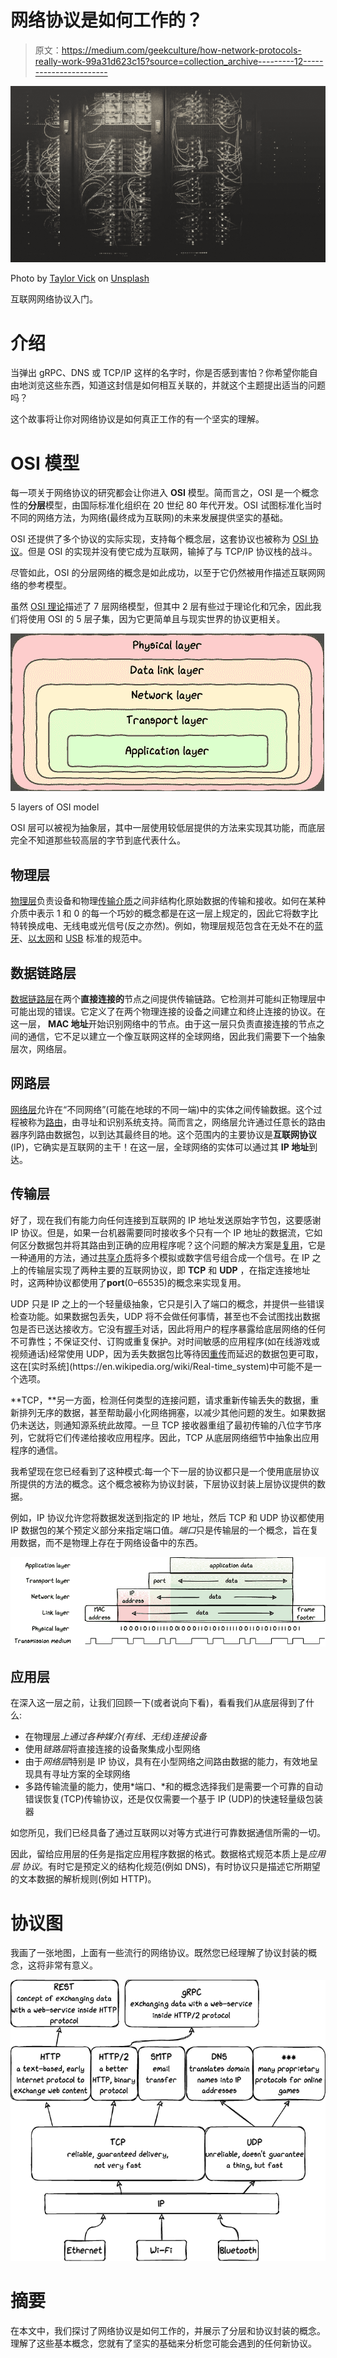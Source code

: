 # 网络协议是如何工作的？

> 原文：<https://medium.com/geekculture/how-network-protocols-really-work-99a31d623c15?source=collection_archive---------12----------------------->

![](img/2053f0e58efc697911beccbae7976acd.png)

Photo by [Taylor Vick](https://unsplash.com/photos/M5tzZtFCOfs) on [Unsplash](https://unsplash.com/)

互联网网络协议入门。

# 介绍

当弹出 gRPC、DNS 或 TCP/IP 这样的名字时，你是否感到害怕？你希望你能自由地浏览这些东西，知道这封信是如何相互关联的，并就这个主题提出适当的问题吗？

这个故事将让你对网络协议是如何真正工作的有一个坚实的理解。

# OSI 模型

每一项关于网络协议的研究都会让你进入 **OSI** 模型。简而言之，OSI 是一个概念性的**分层**模型，由国际标准化组织在 20 世纪 80 年代开发。OSI 试图标准化当时不同的网络方法，为网络(最终成为互联网)的未来发展提供坚实的基础。

OSI 还提供了多个协议的实际实现，支持每个概念层，这套协议也被称为 [OSI 协议](https://en.wikipedia.org/wiki/OSI_protocols)。但是 OSI 的实现并没有使它成为互联网，输掉了与 TCP/IP 协议栈的战斗。

尽管如此，OSI 的分层网络的概念是如此成功，以至于它仍然被用作描述互联网网络的参考模型。

虽然 [OSI 理论](https://en.wikipedia.org/wiki/OSI_model)描述了 7 层网络模型，但其中 2 层有些过于理论化和冗余，因此我们将使用 OSI 的 5 层子集，因为它更简单且与现实世界的协议更相关。

![](img/2e6c1e2c6e0edab27027889e1ab9123e.png)

5 layers of OSI model

OSI 层可以被视为抽象层，其中一层使用较低层提供的方法来实现其功能，而底层完全不知道那些较高层的字节到底代表什么。

## 物理层

[物理层](https://en.wikipedia.org/wiki/Physical_layer)负责设备和物理[传输介质](https://en.wikipedia.org/wiki/Transmission_medium)之间非结构化原始数据的传输和接收。如何在某种介质中表示 1 和 0 的每一个巧妙的概念都是在这一层上规定的，因此它将数字比特转换成电、无线电或光信号(反之亦然)。例如，物理层规范包含在无处不在的[蓝牙](https://en.wikipedia.org/wiki/Bluetooth)、[以太网](https://en.wikipedia.org/wiki/Ethernet_physical_layer)和 [USB](https://en.wikipedia.org/wiki/USB) 标准的规范中。

## 数据链路层

[数据链路层](https://en.wikipedia.org/wiki/Data_link_layer)在两个**直接连接的**节点之间提供传输链路。它检测并可能纠正物理层中可能出现的错误。它定义了在两个物理连接的设备之间建立和终止连接的协议。在这一层， **MAC 地址**开始识别网络中的节点。由于这一层只负责直接连接的节点之间的通信，它不足以建立一个像互联网这样的全球网络，因此我们需要下一个抽象层次，网络层。

## 网路层

[网络层](https://en.wikipedia.org/wiki/Network_layer)允许在“不同网络”(可能在地球的不同一端)中的实体之间传输数据。这个过程被称为[路由](https://en.wikipedia.org/wiki/Routing)，由寻址和识别系统支持。简而言之，网络层允许通过任意长的路由器序列路由数据包，以到达其最终目的地。这个范围内的主要协议是**互联网协议** (IP)，它确实是互联网的主干！在这一层，全球网络的实体可以通过其 **IP 地址**到达。

## 传输层

好了，现在我们有能力向任何连接到互联网的 IP 地址发送原始字节包，这要感谢 IP 协议。但是，如果一台机器需要同时接收多个只有一个 IP 地址的数据流，它如何区分数据包并将其路由到正确的应用程序呢？这个问题的解决方案是[复用](https://en.wikipedia.org/wiki/Multiplexing)，它是一种通用的方法，通过[共享介质](https://en.wikipedia.org/wiki/Shared_medium)将多个模拟或数字信号组合成一个信号。在 IP 之上的传输层实现了两种主要的互联网协议，即 **TCP** 和 **UDP** ，在指定连接地址时，这两种协议都使用了**port**(0–65535)的概念来实现复用。

UDP 只是 IP 之上的一个轻量级抽象，它只是引入了端口的概念，并提供一些错误检查功能。如果数据包丢失，UDP 将不会做任何事情，甚至也不会试图找出数据包是否已送达接收方。它没有[握手](https://en.wikipedia.org/wiki/Handshaking)对话，因此将用户的程序暴露给底层网络的任何不可靠性；不保证交付、订购或重复保护。对时间敏感的应用程序(如在线游戏或视频通话)经常使用 UDP，因为丢失数据包比等待因[重传](https://en.wikipedia.org/wiki/Retransmission_(data_networks))而延迟的数据包更可取，这在[实时系统](https://en.wikipedia.org/wiki/Real-time_system)中可能不是一个选项。

**TCP，**另一方面，检测任何类型的连接问题，请求重新传输丢失的数据，重新排列无序的数据，甚至帮助最小化网络拥塞，以减少其他问题的发生。如果数据仍未送达，则通知源系统此故障。一旦 TCP 接收器重组了最初传输的八位字节序列，它就将它们传递给接收应用程序。因此，TCP 从底层网络细节中抽象出应用程序的通信。

我希望现在您已经看到了这种模式:每一个下一层的协议都只是一个使用底层协议所提供的方法的概念。这个概念被称为协议封装，下层协议封装上层协议提供的数据。

例如，IP 协议允许您将数据发送到指定的 IP 地址，然后 TCP 和 UDP 协议都使用 IP 数据包的某个预定义部分来指定端口值。*端口*只是传输层的一个概念，旨在复用数据，而不是物理上存在于网络设备中的东西。

![](img/6e89ed37c96e720f07bab147458e9033.png)

## 应用层

在深入这一层之前，让我们回顾一下(或者说向下看)，看看我们从底层得到了什么:

*   在物理层*上通过各种媒介(有线、无线)连接设备*
*   使用*链路层*将直接连接的设备聚集成小型网络
*   由于*网络层*特别是 IP 协议，具有在小型网络之间路由数据的能力，有效地呈现具有寻址方案的全球网络
*   多路传输流量的能力，使用*端口、*和的概念选择我们是需要一个可靠的自动错误恢复(TCP)传输协议，还是仅仅需要一个基于 IP (UDP)的快速轻量级包装器

如您所见，我们已经具备了通过互联网以对等方式进行可靠数据通信所需的一切。

因此，留给应用层的任务是指定应用程序数据的格式。数据格式规范本质上是*应用层* *协议*。有时它是预定义的结构化规范(例如 DNS)，有时协议只是描述它所期望的文本数据的解析规则(例如 HTTP)。

# 协议图

我画了一张地图，上面有一些流行的网络协议。既然您已经理解了协议封装的概念，这将非常有意义。

![](img/36dc07326c29188c389314ec7d3cab72.png)

# 摘要

在本文中，我们探讨了网络协议是如何工作的，并展示了分层和协议封装的概念。理解了这些基本概念，您就有了坚实的基础来分析您可能会遇到的任何新协议。